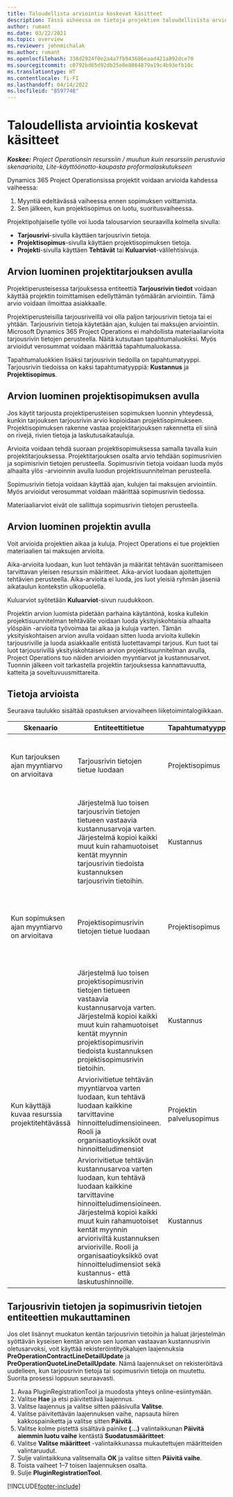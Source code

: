 ```yaml
---
title: Taloudellista arviointia koskevat käsitteet
description: Tässä aiheessa on tietoja projektien taloudellisista arvioista Project Operationsissa.
author: rumant
ms.date: 03/22/2021
ms.topic: overview
ms.reviewer: johnmichalak
ms.author: rumant
ms.openlocfilehash: 338d2924f0e2a4a7fb943686eaad421a892dce70
ms.sourcegitcommit: c0792bd65d92db25e0e8864879a19c4b93efb10c
ms.translationtype: HT
ms.contentlocale: fi-FI
ms.lasthandoff: 04/14/2022
ms.locfileid: "8597748"
---
```

# <a name="financial-estimation-concepts"></a>Taloudellista arviointia koskevat käsitteet

_**Koskee:** Project Operationsin resurssiin / muuhun kuin resurssiin perustuvia skenaarioita, Lite-käyttöönotto-kaupasta proformalaskutukseen_

Dynamics 365 Project Operationsissa projektit voidaan arvioida kahdessa vaiheessa: 
1. Myyntiä edeltävässä vaiheessa ennen sopimuksen voittamista. 
2. Sen jälkeen, kun projektisopimus on luotu, suoritusvaiheessa. 

Projektipohjaiselle työlle voi luoda talousarvion seuraavilla kolmella sivulla:
- **Tarjousrivi**-sivulla käyttäen tarjousrivin tietoja.  
- **Projektisopimus**-sivulla käyttäen projektisopimuksen tietoja. 
- **Projekti**-sivulla käyttäen **Tehtävät** tai **Kuluarviot**-välilehtisivuja.

## <a name="use-a-project-quote-to-create-an-estimate"></a>Arvion luominen projektitarjouksen avulla
Projektiperusteisessa tarjouksessa entiteettiä **Tarjousrivin tiedot** voidaan käyttää projektin toimittamisen edellyttämän työmäärän arviointiin. Tämä arvio voidaan ilmoittaa asiakkaalle.

Projektiperusteisilla tarjousriveillä voi olla paljon tarjousrivin tietoja tai ei yhtään. Tarjousrivin tietoja käytetään ajan, kulujen tai maksujen arviointiin. Microsoft Dynamics 365 Project Operations ei mahdollista materiaaliarvioita tarjousrivin tietojen perusteella. Näitä kutsutaan tapahtumaluokiksi. Myös arvioidut verosummat voidaan määrittää tapahtumaluokassa.

Tapahtumaluokkien lisäksi tarjousrivin tiedoilla on tapahtumatyyppi. Tarjousrivin tiedoissa on kaksi tapahtumatyyppiä: **Kustannus** ja **Projektisopimus**.

## <a name="use-a-project-contract-to-create-an-estimate"></a>Arvion luominen projektisopimuksen avulla

Jos käytit tarjousta projektiperusteisen sopimuksen luonnin yhteydessä, kunkin tarjouksen tarjousrivin arvio kopioidaan projektisopimukseen. Projektisopimuksen rakenne vastaa projektitarjouksen rakennetta eli siinä on rivejä, rivien tietoja ja laskutusaikatauluja.

Arvioita voidaan tehdä suoraan projektisopimuksessa samalla tavalla kuin projektitarjouksessa. Projektitarjouksen osalta arvio tehdään sopimusrivien ja sopimisrivin tietojen perusteella. Sopimusrivin tietoja voidaan luoda myös alhaalta ylös -arvioinnin avulla luodun projektisuunnitelman perusteella.

Sopimusrivin tietoja voidaan käyttää ajan, kulujen tai maksujen arviointiin. Myös arvioidut verosummat voidaan määrittää sopimusrivin tiedossa.

Materiaaliarviot eivät ole sallittuja sopimusrivin tietojen perusteella.

## <a name="use-a-project-to-create-an-estimate"></a>Arvion luominen projektin avulla 

Voit arvioida projektien aikaa ja kuluja. Project Operations ei tue projektien materiaalien tai maksujen arvioita.

Aika-arvioita luodaan, kun luot tehtävän ja määrität tehtävän suorittamiseen tarvittavan yleisen resurssin määritteet. Aika-arviot luodaan ajoitettujen tehtävien perusteella. Aika-arvioita ei luoda, jos luot yleisiä ryhmän jäseniä aikataulun kontekstin ulkopuolella.

Kuluarviot syötetään **Kuluarviot**-sivun ruudukkoon.

Projektin arvion luomista pidetään parhaina käytäntönä, koska kullekin projektisuunnitelman tehtävälle voidaan luoda yksityiskohtaisia alhaalta ylöspäin -arvioita työvoimaa tai aikaa ja kuluja varten. Tämän yksityiskohtaisen arvion avulla voidaan sitten luoda arvioita kullekin tarjousriville ja luoda asiakkaalle entistä luotettavampi tarjous. Kun tuot tai luot tarjousrivillä yksityiskohtaisen arvion projektisuunnitelman avulla, Project Operations tuo näiden arvioiden myyntiarvot ja kustannusarvot. Tuonnin jälkeen voit tarkastella projektin tarjouksessa kannattavuutta, katteita ja soveltuvuusmittareita.

## <a name="understanding-estimates"></a>Tietoja arvioista

Seuraava taulukko sisältää opastuksen arviovaiheen liiketoimintalogiikkaan.

| Skenaario                                                                                                                                                                                                                                                                                                                                          | Entiteettitietue                                                                                                                                                                                                       | Tapahtumatyyppi | Tapahtumaluokka | Lisätiedot                                                            |
|---------------------------------------------------------------------------------------------------------------------------------------------------------------------------------------------------------------------------------------------------------------------------------------------------------------------------------------------------|---------------------------------------------------------------------------------------------------------------------------------------------------------------------------------------------------------------------|------------------|-------------|-----------------------------------------------------------------------------------|
| Kun tarjouksen ajan myyntiarvo on arvioitava                                                                                                                                                                                                                                                                                    | Tarjousrivin tietojen tietue luodaan                                                                                                                                                                               | Projektisopimus | Time        | Tarjousrivin tietojen myyntipuolen Tapahtuman alkuperä -kenttä viittaa kustannuspuolen tarjousrivin tietoihin |
|                                                                                                                                                                                                                                                                                     | Järjestelmä luo toisen tarjousrivin tietojen tietueen vastaavia kustannusarvoja varten. Järjestelmä kopioi kaikki muut kuin rahamuotoiset kentät myynnin tarjousrivin tiedoista kustannuksen tarjousrivin tietoihin.                                                                                                                                                                               | Kustannus | Time        | Tarjousrivin tietojen myyntipuolen Tapahtuman alkuperä -kenttä viittaa kustannuspuolen tarjousrivin tietoihin |
| Kun sopimuksen ajan myyntiarvo on arvioitava                                                                                                                                                                                                                                                                                 | Projektisopimusrivin tietojen tietue luodaan                                                                                                                                                                    | Projektisopimus | Time        | Projektisopimusrivin tietojen myyntipuolen Tapahtuman alkuperä -kenttä viittaa kustannuspuolen projektisopimusrivin tietoihin      |
|                                                                                                                                                                                                                                                                                  | Järjestelmä luo toisen projektisopimusrivin tietojen tietueen vastaavia kustannusarvoja varten. Järjestelmä kopioi kaikki muut kuin rahamuotoiset kentät myynnin projektisopimusrivin tiedoista kustannuksen projektisopimusrivin tietoihin.                                                                                                                                                                    | Kustannus | Time        | Projektisopimusrivin tietojen myyntipuolen Tapahtuman alkuperä -kenttä viittaa kustannuspuolen projektisopimusrivin tietoihin      |
| Kun käyttäjä kuvaa resurssia projektitehtävässä                                                                                                                                                                                                                                                                                            | Arviorivitietue tehtävän myyntiarvoa varten luodaan, kun tehtävä luodaan kaikkine tarvittavine hinnoitteludimensioineen. Rooli ja organisaatioyksiköt ovat hinnoitteludimensiot | Projektin palvelusopimus | Aika        |                                                                                   |
|     | Arviorivitietue tehtävän kustannusarvoa varten luodaan, kun tehtävä luodaan kaikkine tarvittavine hinnoitteludimensioineen. Järjestelmä kopioi kaikki muut kuin rahamuotoiset kentät myynnin arvioriviltä kustannuksen arvioriville. Rooli ja organisaatioyksikkö ovat hinnoitteludimensiot sekä kustannus- että laskutushinnoille.                                                                                                                                                                                                                | Kustannus             | Aika           |                                                                                   |



## <a name="customize-the-quote-line-detail-and-contract-line-detail-entities"></a>Tarjousrivin tietojen ja sopimusrivin tietojen entiteettien mukauttaminen

Jos olet lisännyt muokatun kentän tarjousrivin tietoihin ja haluat järjestelmän syöttävän kyseisen kentän arvon sen luoman vastaavan kustannusrivin oletusarvoksi, voit käyttää rekisteröintityökalujen laajennuksia **PreOperationContractLineDetailUpdate** ja **PreOperationQuoteLineDetailUpdate**. Nämä laajennukset on rekisteröitävä uudelleen, kun tarjousrivin tietoja tai sopimusrivin tietoja on muutettu. Suorita prosessi loppuun seuraavasti.

1. Avaa PluginRegistrationTool ja muodosta yhteys online-esiintymään.
2. Valitse **Hae** ja etsi päivitettävä laajennus.
3. Valitse laajennus ja valitse sitten pääsivulla **Valitse**.
4. Valitse päivitettävän laajennuksen vaihe, napsauta hiiren kakkospainiketta ja valitse sitten **Päivitä**.
5. Valitse kolme pistettä sisältävä painike **(...)** valintaikkunan **Päivitä aiemmin luotu vaihe** kentästä **Suodatusmääritteet**:
6. Valitse **Valitse määritteet** -valintaikkunassa mukautettujen määritteiden valintaruudut.
7. Sulje valintaikkuna valitsemalla **OK** ja valitse sitten **Päivitä vaihe**.
8. Toista vaiheet 1–7 toisen laajennuksen osalta.
9. Sulje **PluginRegistrationTool**.


[!INCLUDE[footer-include](../includes/footer-banner.md)]
